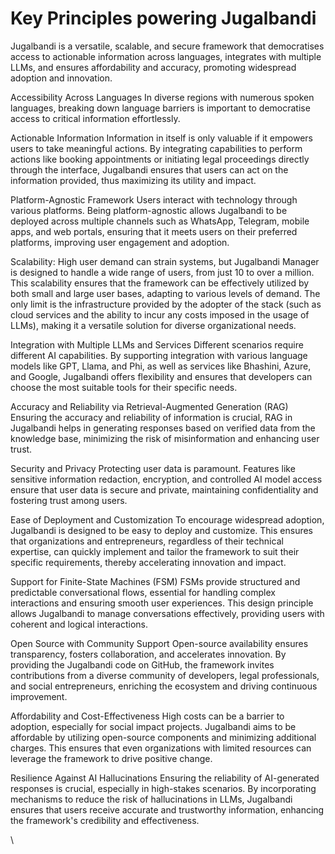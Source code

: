 # Key Principles powering Jugalbandi

Jugalbandi is a versatile, scalable, and secure framework that democratises access to actionable information across languages, integrates with multiple LLMs, and ensures affordability and accuracy, promoting widespread adoption and innovation.

Accessibility Across Languages In diverse regions with numerous spoken languages, breaking down language barriers is important to democratise access to critical information effortlessly.

Actionable Information Information in itself is only valuable if it empowers users to take meaningful actions. By integrating capabilities to perform actions like booking appointments or initiating legal proceedings directly through the interface, Jugalbandi ensures that users can act on the information provided, thus maximizing its utility and impact.

Platform-Agnostic Framework Users interact with technology through various platforms. Being platform-agnostic allows Jugalbandi to be deployed across multiple channels such as WhatsApp, Telegram, mobile apps, and web portals, ensuring that it meets users on their preferred platforms, improving user engagement and adoption.

Scalability: High user demand can strain systems, but Jugalbandi Manager is designed to handle a wide range of users, from just 10 to over a million. This scalability ensures that the framework can be effectively utilized by both small and large user bases, adapting to various levels of demand. The only limit is the infrastructure provided by the adopter of the stack (such as cloud services and the ability to incur any costs imposed in the usage of LLMs), making it a versatile solution for diverse organizational needs.

Integration with Multiple LLMs and Services Different scenarios require different AI capabilities. By supporting integration with various language models like GPT, Llama, and Phi, as well as services like Bhashini, Azure, and Google, Jugalbandi offers flexibility and ensures that developers can choose the most suitable tools for their specific needs.

Accuracy and Reliability via Retrieval-Augmented Generation (RAG) Ensuring the accuracy and reliability of information is crucial, RAG in Jugalbandi helps in generating responses based on verified data from the knowledge base, minimizing the risk of misinformation and enhancing user trust.

Security and Privacy Protecting user data is paramount. Features like sensitive information redaction, encryption, and controlled AI model access ensure that user data is secure and private, maintaining confidentiality and fostering trust among users.

Ease of Deployment and Customization To encourage widespread adoption, Jugalbandi is designed to be easy to deploy and customize. This ensures that organizations and entrepreneurs, regardless of their technical expertise, can quickly implement and tailor the framework to suit their specific requirements, thereby accelerating innovation and impact.

Support for Finite-State Machines (FSM) FSMs provide structured and predictable conversational flows, essential for handling complex interactions and ensuring smooth user experiences. This design principle allows Jugalbandi to manage conversations effectively, providing users with coherent and logical interactions.

Open Source with Community Support Open-source availability ensures transparency, fosters collaboration, and accelerates innovation. By providing the Jugalbandi code on GitHub, the framework invites contributions from a diverse community of developers, legal professionals, and social entrepreneurs, enriching the ecosystem and driving continuous improvement.

Affordability and Cost-Effectiveness High costs can be a barrier to adoption, especially for social impact projects. Jugalbandi aims to be affordable by utilizing open-source components and minimizing additional charges. This ensures that even organizations with limited resources can leverage the framework to drive positive change.

Resilience Against AI Hallucinations Ensuring the reliability of AI-generated responses is crucial, especially in high-stakes scenarios. By incorporating mechanisms to reduce the risk of hallucinations in LLMs, Jugalbandi ensures that users receive accurate and trustworthy information, enhancing the framework's credibility and effectiveness.

\
